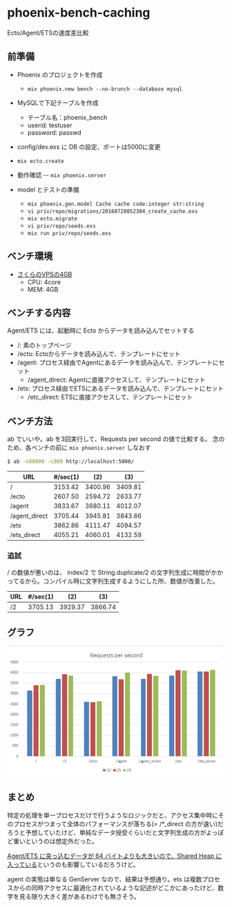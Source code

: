 # phoenix-bench-caching
Ecto/Agent/ETSの速度差比較

## 前準備

- Phoenix のプロジェクトを作成
  - `mix phoenix.new bench --no-brunch --database mysql`

- MySQLで下記テーブルを作成
  - テーブル名：phoenix_bench
  - userid: testuser
  - password: passwd

- config/dev.exs に DB の設定、ポートは5000に変更
- `mix ecto.create`
- 動作確認
-- `mix phoenix.server`

- model とテストの準備
  - `mix phoenix.gen.model Cache cache code:integer str:string`
  - `vi priv/repo/migrations/20160728052304_create_cache.exs`
  - `mix ecto.migrate`
  - `vi priv/repo/seeds.exs`
  - `mix run priv/repo/seeds.exs`

## ベンチ環境
- [さくらのVPSの4GB](http://vps.sakura.ad.jp/specification/)
  - CPU: 4core
  - MEM: 4GB

## ベンチする内容

Agent/ETS には、起動時に Ecto からデータを読み込んでセットする

- /: 素のトップページ
- /ecto: Ectoからデータを読み込んで、テンプレートにセット
- /agent: プロセス経由でAgentにあるデータを読み込んで、テンプレートにセット
  - /agent_direct: Agentに直接アクセスして、テンプレートにセット
- /ets: プロセス経由でETSにあるデータを読み込んで、テンプレートにセット
  - /etc_direct: ETSに直接アクセスして、テンプレートにセット


## ベンチ方法
ab でいいや。ab を3回実行して、Requests per second の値で比較する。
念のため、各ベンチの前に `mix phoenix.server` しなおす

```bash
$ ab -n80000 -c800 http://localhost:5000/
```

URL | #/sec(1) | (2) | (3)
--- | --- | --- | ---
/ | 3153.42 | 3400.96 | 3409.81
/ecto | 2607.50 | 2594.72 | 2633.77
/agent | 3833.67 | 3680.11 | 4012.07
/agent_direct | 3705.44 | 3945.81 | 3843.66
/ets | 3862.86 | 4111.47 | 4094.57
/ets_direct | 4055.21 | 4060.01 | 4132.59


### 追試

/ の数値が悪いのは、 index/2 で String.duplicate/2 の文字列生成に時間がかかってるから。コンパイル時に文字列生成するようにした所、数値が改善した。


URL | #/sec(1) | (2) | (3)
--- | --- | --- | ---
/2 | 3705.13 | 3929.37 | 3866.74

## グラフ
![ベンチ結果](img/bench.png)

## まとめ
特定の処理を単一プロセスだけで行うようなロジックだと、アクセス集中時にそのプロセスがつまって全体のパフォーマンスが落ちる(= /*_direct の方が速い)だろうと予想していたけど、単純なデータ授受ぐらいだと文字列生成の方がよっぽど重いというのは想定外だった。

[Agent/ETS に突っ込むデータが 64 バイトよりも大きいので、Shared Heap に入っている](https://hamidreza-s.github.io/erlang%20garbage%20collection%20memory%20layout%20soft%20realtime/2015/08/24/erlang-garbage-collection-details-and-why-it-matters.html)というのも影響しているだろうけど。

agent の実態は単なる GenServer なので、結果は予想通り。ets は複数プロセスからの同時アクセスに最適化されているような記述がどこかにあったけど、数字を見る限り大きく差があるわけでも無さそう。
